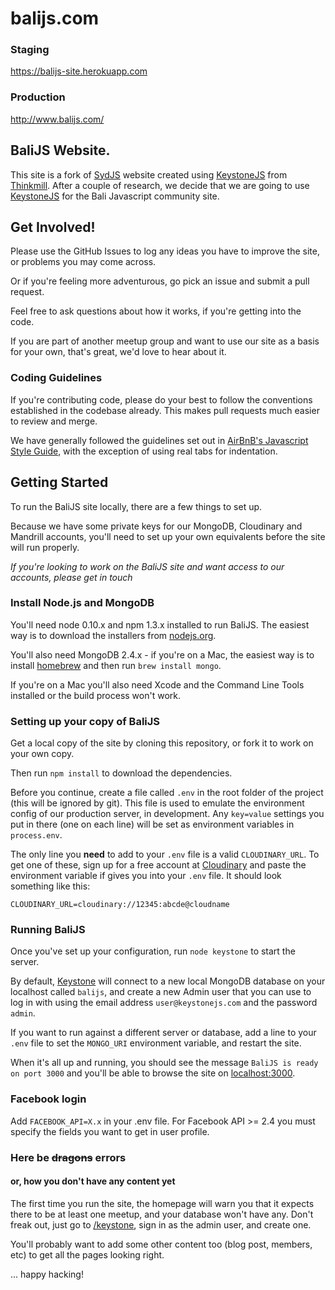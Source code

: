 balijs.com
=========

### Staging

https://balijs-site.herokuapp.com

### Production

http://www.balijs.com/


## BaliJS Website.

This site is a fork of [SydJS](https://github.com/JedWatson/sydjs-site) website created using [KeystoneJS](http://keystonejs.com) from [Thinkmill](http://www.thinkmill.com.au).
After a couple of research, we decide that we are going to use [KeystoneJS](http://keystonejs.com) for the Bali Javascript community site.

## Get Involved!

Please use the GitHub Issues to log any ideas you have to improve the site, or problems you may come across.

Or if you're feeling more adventurous, go pick an issue and submit a pull request.

Feel free to ask questions about how it works, if you're getting into the code.

If you are part of another meetup group and want to use our site as a basis for your own, that's great, we'd love to hear about it.

### Coding Guidelines

If you're contributing code, please do your best to follow the conventions established in the codebase already. This makes pull requests much easier to review and merge.

We have generally followed the guidelines set out in [AirBnB's Javascript Style Guide](https://github.com/airbnb/javascript), with the exception of using real tabs for indentation.


## Getting Started

To run the BaliJS site locally, there are a few things to set up.

Because we have some private keys for our MongoDB, Cloudinary and Mandrill accounts, you'll need to set up your own equivalents before the site will run properly.

_If you're looking to work on the BaliJS site and want access to our accounts, please get in touch_

### Install Node.js and MongoDB

You'll need node 0.10.x and npm 1.3.x installed to run BaliJS. The easiest way is to download the installers from [nodejs.org](http://nodejs.org).

You'll also need MongoDB 2.4.x - if you're on a Mac, the easiest way is to install [homebrew](http://brew.sh) and then run `brew install mongo`.

If you're on a Mac you'll also need Xcode and the Command Line Tools installed or the build process won't work.

### Setting up your copy of BaliJS

Get a local copy of the site by cloning this repository, or fork it to work on your own copy.

Then run `npm install` to download the dependencies.

Before you continue, create a file called `.env` in the root folder of the project (this will be ignored by git). This file is used to emulate the environment config of our production server, in development. Any `key=value` settings you put in there (one on each line) will be set as environment variables in `process.env`.

The only line you **need** to add to your `.env` file is a valid `CLOUDINARY_URL`. To get one of these, sign up for a free account at [Cloudinary](http://cloudinary.com) and paste the environment variable if gives you into your `.env` file. It should look something like this:

	CLOUDINARY_URL=cloudinary://12345:abcde@cloudname

### Running BaliJS

Once you've set up your configuration, run `node keystone` to start the server.

By default, [Keystone](http://keystonejs.com) will connect to a new local MongoDB database on your localhost called `balijs`, and create a new Admin user that you can use to log in with using the email address `user@keystonejs.com` and the password `admin`.

If you want to run against a different server or database, add a line to your `.env` file to set the `MONGO_URI` environment variable, and restart the site.

When it's all up and running, you should see the message `BaliJS is ready on port 3000` and you'll be able to browse the site on [localhost:3000](http://localhost:3000).

### Facebook login
Add `FACEBOOK_API=X.x` in your .env file.
For Facebook API >= 2.4 you must specify the fields you want to get in user profile.

### Here be ~~dragons~~ errors

#### or, how you don't have any content yet

The first time you run the site, the homepage will warn you that it expects there to be at least one meetup, and your database won't have any. Don't freak out, just go to [/keystone](http://localhost:3000/keystone), sign in as the admin user, and create one.

You'll probably want to add some other content too (blog post, members, etc) to get all the pages looking right.

... happy hacking!
